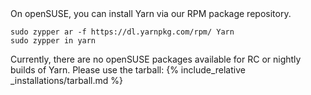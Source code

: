<div class="install-only-stable" markdown="1">
On openSUSE, you can install Yarn via our RPM package repository.

```
sudo zypper ar -f https://dl.yarnpkg.com/rpm/ Yarn
sudo zypper in yarn
```

</div>

<div class="install-only-rc install-only-nightly" markdown="1">
Currently, there are no openSUSE packages available for RC or nightly builds of Yarn. Please use the tarball:
{% include_relative _installations/tarball.md %}
</div>
